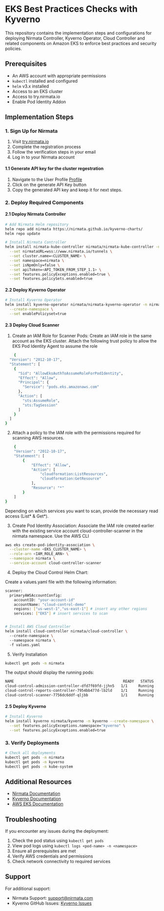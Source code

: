 # EKS Best Practices Checks with Kyverno

This repository contains the implementation steps and configurations for deploying Nirmata Controller, Kyverno Operator, Cloud Controller and related components on Amazon EKS to enforce best practices and security policies.

## Prerequisites

- An AWS account with appropriate permissions
- `kubectl` installed and configured
- `helm` v3.x installed
- Access to an EKS cluster
- Access to try.nirmata.io
- Enable Pod Identity Addon

## Implementation Steps

### 1. Sign Up for Nirmata

1. Visit [try.nirmata.io](https://try.nirmata.io)
2. Complete the registration process
3. Follow the verification steps in your email
4. Log in to your Nirmata account

#### 1.1 Generate API key for the cluster regestration

1. Navigate to the User Profile [Profile](https://www.nirmata.io/webclient/#profile)
2. Click on the generate API Key button
3. Copy the generated API key and keep it for next steps. 

### 2. Deploy Required Components

#### 2.1 Deploy Nirmata Controller

```bash
# Add Nirmata Helm repository
helm repo add nirmata https://nirmata.github.io/kyverno-charts/
helm repo update

# Install Nirmata Controller
helm install nirmata-kube-controller nirmata/nirmata-kube-controller -n nirmata --create-namespace \
  --set nirmataURL=wss://www.nirmata.io/tunnels \
  --set cluster.name=<CLUSTER_NAME> \
  --set namespace=nirmata \
  --set isNpmOnly=false \
  --set apiToken=<API_TOKEN_FROM_STEP_1.1> \
  --set features.policyExceptions.enabled=true \
  --set features.policySets.enabled=true
```

#### 2.2 Deploy Kyverno Operator

```bash
# Install Kyverno Operator
helm install kyverno-operator nirmata/nirmata-kyverno-operator -n nirmata-system \
  --create-namespace \
  --set enablePolicyset=true
```

#### 2.3 Deploy Cloud Scanner

1. Create an IAM Role for Scanner Pods: Create an IAM role in the same account as the EKS cluster. Attach the following trust policy to allow the EKS Pod Identity Agent to assume the role

```bash
    {
  "Version": "2012-10-17",
  "Statement": [
    {
      "Sid": "AllowEksAuthToAssumeRoleForPodIdentity",
      "Effect": "Allow",
      "Principal": {
        "Service": "pods.eks.amazonaws.com"
      },
      "Action": [
        "sts:AssumeRole",
        "sts:TagSession"
      ]
    }
  ]
}

```
2. Attach a policy to the IAM role with the permissions required for scanning AWS resources.

```bash
    {
	"Version": "2012-10-17",
	"Statement": [
		{
			"Effect": "Allow",
			"Action": [
				"cloudformation:ListResources",
				"cloudformation:GetResource"
			],
			"Resource": "*"
		}
	]
}

```
Depending on which services you want to scan, provide the necessary read access (List* & Get*).

3. Create Pod Identity Association: Associate the IAM role created earlier with the existing service account cloud-controller-scanner in the nirmata namespace. Use the AWS CLI

```bash
aws eks create-pod-identity-association \
  --cluster-name <EKS_CLUSTER_NAME> \
  --role-arn <IAM_ROLE_ARN> \
  --namespace nirmata \
  --service-account cloud-controller-scanner
```

4. Deploy the Cloud Control Helm Chart:

Create a values.yaml file with the following information:
```bash
scanner:
  primaryAWSAccountConfig:
    accountID: "your-account-id"
    accountName: "cloud-control-demo"
    regions: ["us-west-1","us-east-1"] # insert any other regions
    services: ["EKS"] # insert services to scan

```

```bash

# Install AWS Cloud Controller
helm install cloud-controller nirmata/cloud-controller \ 
  --create-namespace \ 
  --namespace nirmata \ 
  -f values.yaml
```

5. Verify Installation

```bash
kubectl get pods -n nirmata
```
The output should display the running pods:
```bash
NAME                                                  READY   STATUS    RESTARTS   AGE
cloud-control-admission-controller-dfd7f69fd-jjhn5   1/1     Running   0          17d
cloud-control-reports-controller-7954bb477d-lb2ld    1/1     Running   0          17d
cloud-control-scanner-7756dc6ddf-qljbb               1/1     Running   0          17d
```


#### 2.5 Deploy Kyverno

```bash
# Install Kyverno
helm install kyverno nirmata/kyverno -n kyverno --create-namespace \
  --set features.policyExceptions.namespace="kyverno" \
  --set features.policyExceptions.enabled=true
```

### 3. Verify Deployments

```bash
# Check all deployments
kubectl get pods -n nirmata
kubectl get pods -n kyverno
kubectl get pods -n kube-system
```

## Additional Resources

- [Nirmata Documentation](https://docs.nirmata.com)
- [Kyverno Documentation](https://kyverno.io/docs/)
- [AWS EKS Documentation](https://docs.aws.amazon.com/eks/)

## Troubleshooting

If you encounter any issues during the deployment:

1. Check the pod status using `kubectl get pods`
2. View pod logs using `kubectl logs <pod-name> -n <namespace>`
3. Ensure all prerequisites are met
4. Verify AWS credentials and permissions
5. Check network connectivity to required services

## Support

For additional support:
- Nirmata Support: [support@nirmata.com](mailto:support@nirmata.com)
- Kyverno GitHub Issues: [Kyverno Issues](https://github.com/kyverno/kyverno/issues)
